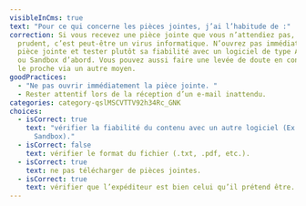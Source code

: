 ```yaml
---
visibleInCms: true
text: "Pour ce qui concerne les pièces jointes, j’ai l’habitude de :"
correction: Si vous recevez une pièce jointe que vous n’attendiez pas, soyez
  prudent, c’est peut-être un virus informatique. N’ouvrez pas immédiatement la
  pièce jointe et tester plutôt sa fiabilité avec un logiciel de type Antivirus
  ou Sandbox d’abord. Vous pouvez aussi faire une levée de doute en contactant
  le proche via un autre moyen.
goodPractices:
  - "Ne pas ouvrir immédiatement la pièce jointe. "
  - Rester attentif lors de la réception d’un e-mail inattendu.
categories: category-qslMSCVTTV92h34Rc_GNK
choices:
  - isCorrect: true
    text: "vérifier la fiabilité du contenu avec un autre logiciel (Ex. : Antivirus,
      Sandbox)."
  - isCorrect: false
    text: vérifier le format du fichier (.txt, .pdf, etc.).
  - isCorrect: true
    text: ne pas télécharger de pièces jointes.
  - isCorrect: true
    text: vérifier que l’expéditeur est bien celui qu’il prétend être.
---
```

